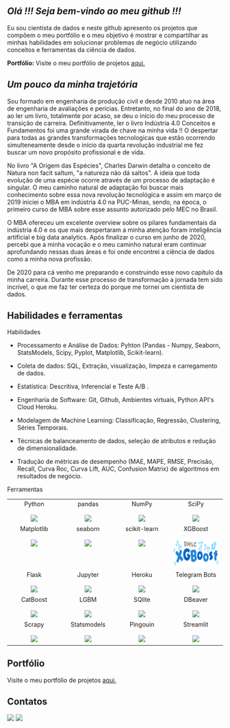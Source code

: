 
## ***Olá !!! Seja bem-vindo ao meu github !!!***

Eu sou cientista de dados e neste github apresento os projetos que compõem o meu portfólio e o meu objetivo é mostrar e compartilhar as minhas habilidades em solucionar problemas de negócio utilizando conceitos e ferramentas da ciência de dados.

**Portfólio:** Visite o meu portfólio de projetos [aqui.](https://deivison1983.github.io/portfolio_projetos/)

## ***Um pouco da minha trajetória***

Sou formado em engenharia de produção civil e desde 2010 atuo na área de engenharia de avaliações e perícias. Entretanto, no final do ano de 2018, ao ler um livro, totalmente por acaso, se deu o início do meu processo de transição de carreira. Definitivamente, ler o livro Indústria 4.0 Conceitos e Fundamentos foi uma grande virada de chave na minha vida !! O despertar para todas as grandes transformações tecnologicas que estão ocorrendo simulteneamente desde o início da quarta revolução industrial me fez buscar um novo propósito profissional e de vida.

No livro "A Origem das Espécies", Charles Darwin detalha o conceito de Natura non facit saltum, "a natureza não dá saltos". A ideia que toda evolução de uma espécie ocorre através de um processo de adaptação é singular. O meu caminho natural de adaptação foi buscar mais conhecimento sobre essa nova revolução tecnológica e assim em março de 2019 iniciei o MBA em indústria 4.0 na PUC-Minas, sendo, na época, o primeiro curso de MBA sobre esse assunto autorizado pelo MEC no Brasil.

O MBA ofereceu um excelente overview sobre os pilares fundamentais da indústria 4.0 e os que mais despertaram a minha atenção foram inteligência artificial e big data analytics. Após finalizar o curso em junho de 2020, percebi que a minha vocação e o meu caminho natural eram continuar aprofundando nessas duas áreas e foi onde encontrei a ciência de dados como a minha nova profissão.

De 2020 para cá venho me preparando e construindo esse novo capítulo da minha carreira. Durante esse processo de transformação a jornada tem sido incrível, o que me faz ter certeza do porque me tornei um cientista de dados.

## Habilidades e ferramentas

Habilidades

- Processamento e Análise de Dados: Pyhton (Pandas - Numpy, Seaborn, StatsModels, Scipy, Pyplot, Matplotlib, Scikit-learn).

- Coleta de dados: SQL, Extração, visualização, limpeza e carregamento de dados.

- Estatística: Descritiva, Inferencial e Teste A/B .

- Engenharia de Software: Git, Github, Ambientes virtuais, Python API's Cloud Heroku.

- Modelagem de Machine Learning: Classificação, Regressão, Clustering, Séries Temporais.

- Técnicas de balanceamento de dados, seleção de atributos e redução de dimensionalidade.

- Tradução de métricas de desempenho (MAE, MAPE, RMSE, Precisão, Recall, Curva Roc, Curva Lift, AUC, Confusion Matrix) de algoritmos em resultados de negócio.

Ferramentas


<table>
  <tbody>
    <tr valign="top">
      <td width="10%" align="center">
        <span>Python</span><br><br>
        <img height="64px" src="https://cdn.svgporn.com/logos/python.svg">
      </td>
      <td width="25%" align="center">
        <span>pandas</span><br><br>
        <img height="64px" src="https://pandas.pydata.org/static/img/pandas.svg">
      </td>
      <td width="25%" align="center">
        <span>NumPy</span><br><br>
        <img height="64px" src="https://numpy.org/images/logo.svg">
      </td>
      <td width="25%" align="center">
        <span>SciPy</span><br><br>
        <img height="64px" src="https://bids.berkeley.edu/sites/default/files/styles/450x254/public/projects/scipy_logo_450x254.png?itok=kcdZBxrP">
      </td>
    </tr>
    <tr valign="top">
      <td width="25%" align="center">
        <span>Matplotlib</span><br><br>
        <img height="64px" src="https://matplotlib.org/_images/sphx_glr_logos2_001.png">
      </td>
      <td width="25%" align="center">
        <span>seaborn</span><br><br>
        <img height="64px" src="https://seaborn.pydata.org/_static/logo-wide-lightbg.svg">
      </td>
      <td width="25%" align="center">
        <span>scikit-learn</span><br><br>
        <img height="64px" src="https://scikit-learn.org/stable/_images/scikit-learn-logo-notext.png">
      </td>
      <td width="25%" align="center">
        <span>XGBoost</span><br><br>
        <img height="64px" src="https://raw.githubusercontent.com/dmlc/dmlc.github.io/master/img/logo-m/xgboost.png">
      </td>
    <tr valign="top">
    </tr>
    <tr valign="top">
    <td width="25%" align="center">
        <span>Flask</span><br><br>
        <img height="64px" src="https://flask.palletsprojects.com/en/1.1.x/_images/flask-logo.png">
      </td>
      <td width="25%" align="center">
        <span>Jupyter</span><br><br>
        <img height="64px" src="https://jupyter.org/assets/logos/rectanglelogo-greytext-orangebody-greymoons.svg">
      </td>
      <td width="25%" align="center">
        <span>Heroku</span><br><br>
        <img height="64px" src="https://blog.4linux.com.br/wp-content/uploads/2018/01/Heroku.png">
      </td>
      <td width="25%" align="center">
        <span>Telegram Bots</span><br><br>
        <img height="80px" src="https://core.telegram.org/file/811140763/1/PihKNbjT8UE/03b57814e13713da37">
      </td>
    </tr>
    <tr valign="top">
      <td width="25%" align="center">
        <span>CatBoost</span><br><br>
        <img height="64px" src="https://upload.wikimedia.org/wikipedia/commons/thumb/c/cc/CatBoostLogo.png/120px-CatBoostLogo.png">
      </td>
      <td width="25%" align="center">
        <span>LGBM</span><br><br>
        <img height="64px" src="https://lightgbm.readthedocs.io/en/v3.3.2/_images/LightGBM_logo_black_text.svg">
      </td>
      <td width="25%" align="center">
        <span>SQlite</span><br><br>
        <img height="64px" src="https://www.sqlite.org/images/sqlite370_banner.gif">
      </td>
      <td width="25%" align="center">
        <span>DBeaver</span><br><br>
        <img height="64px" src="https://dbeaver.io/wp-content/uploads/2015/09/beaver-head.png">
      </td>
    </tr>
    <tr valign="top">
      <td width="25%" align="center">
        <span>Scrapy</span><br><br>
        <img height="64px" src="https://scrapy.org/img/scrapylogo.png">
      </td>
      <td width="25%" align="center">
        <span>Statsmodels</span><br><br>
        <img height="64px" src="https://www.statsmodels.org/stable/_images/statsmodels-logo-v2-horizontal.svg">
      </td>
       <td width="25%" align="center">
        <span>Pingouin</span><br><br>
        <img height="64px" src="https://pingouin-stats.org/_images/logo_pingouin.png">
      </td>
      <td width="25%" align="center">
        <span>Streamlit</span><br><br>
        <img height="64px" src="https://assets.website-files.com/5dc3b47ddc6c0c2a1af74ad0/5e18182ad27bcfbb9dff263a_RGB_Logo_Horizontal_Color_Light_Bg-p-1080.png">
      </td>
    </tr> 
  </tbody>
</table>

## Portfólio

Visite o meu portfólio de projetos [aqui.](https://deivison1983.github.io/portfolio_projetos/)

## Contatos

<div>
  
  <a href = "https://www.linkedin.com/in/deivisonmorais/"><img src = "https://img.shields.io/badge/-deivisonmorais-0077B5?style=for-the-badge&logo=linkedin&logoColor=white"></a>
  <a href = "mailto:deivison1983@gmail.com"><img src="https://img.shields.io/badge/Gmail-D14836?style=for-the-badge&logo=gmail&logoColor=white"></a>
  
</div>

          

